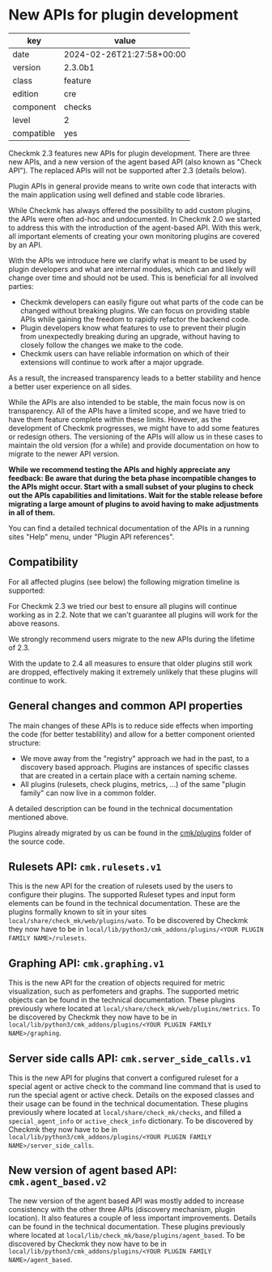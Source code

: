 [//]: # (werk v2)
# New APIs for plugin development

key        | value
---------- | ---
date       | 2024-02-26T21:27:58+00:00
version    | 2.3.0b1
class      | feature
edition    | cre
component  | checks
level      | 2
compatible | yes


Checkmk 2.3 features new APIs for plugin development.
There are three new APIs, and a new version of the agent based API (also known as "Check API").
The replaced APIs will not be supported after 2.3 (details below).

Plugin APIs in general provide means to write own code that interacts with the main application using well defined and stable code libraries.

While Checkmk has always offered the possibility to add custom plugins, the APIs were often ad-hoc and undocumented.
In Checkmk 2.0 we started to address this with the introduction of the agent-based API.
With this werk, all important elements of creating your own monitoring plugins are covered by an API.

With the APIs we introduce here we clarify what is meant to be used by plugin developers and what are internal modules, which can and likely will change over time and should not be used.
This is beneficial for all involved parties:

 * Checkmk developers can easily figure out what parts of the code can be changed without breaking plugins.
   We can focus on providing stable APIs while gaining the freedom to rapidly refactor the backend code.
 * Plugin developers know what features to use to prevent their plugin from unexpectedly breaking during an upgrade, without having to closely follow the changes we make to the code.
 * Checkmk users can have reliable information on which of their extensions will continue to work after a major upgrade.

As a result, the increased transparency leads to a better stability and hence a better user experience on all sides.

While the APIs are also intended to be stable, the main focus now is on transparency.
All of the APIs have a limited scope, and we have tried to have them feature complete within these limits.
However, as the development of Checkmk progresses, we might have to add some features or redesign others.
The versioning of the APIs will allow us in these cases to maintain the old version (for a while) and provide documentation on how to migrate to the newer API version.

**While we recommend testing the APIs and highly appreciate any feedback: Be aware that during the beta phase incompatible changes to the APIs might occur.
Start with a small subset of your plugins to check out the APIs capabilities and limitations.
Wait for the stable release before migrating a large amount of plugins to avoid having to make adjustments in all of them.**

You can find a detailed technical documentation of the APIs in a running sites "Help" menu, under "Plugin API references".


## Compatibility

For all affected plugins (see below) the following migration timeline is supported:

For Checkmk 2.3 we tried our best to ensure all plugins will continue working as in 2.2.
Note that we can't guarantee all plugins will work for the above reasons.

We strongly recommend users migrate to the new APIs during the lifetime of 2.3.

With the update to 2.4 all measures to ensure that older plugins still work are dropped, effectively making it extremely unlikely that these plugins will continue to work.

## General changes and common API properties

The main changes of these APIs is to reduce side effects when importing the code (for better testablility) and allow for a better component oriented structure:

 * We move away from the "registry" approach we had in the past, to a discovery based approach.
   Plugins are instances of specific classes that are created in a certain place with a certain naming scheme.
 * All plugins (rulesets, check plugins, metrics, ...) of the same "plugin family" can now live in a common folder.

A detailed description can be found in the technical documentation mentioned above.

Plugins already migrated by us can be found in the [cmk/plugins](https://github.com/Checkmk/checkmk/tree/master/cmk/plugins) folder of the source code.

## Rulesets API: `cmk.rulesets.v1`

This is the new API for the creation of rulesets used by the users to configure their plugins.
The supported Ruleset types and input form elements can be found in the technical documentation.
These are the plugins formally known to sit in your sites `local/share/check_mk/web/plugins/wato`.
To be discovered by Checkmk they now have to be in `local/lib/python3/cmk_addons/plugins/<YOUR PLUGIN FAMILY NAME>/rulesets`.

## Graphing API: `cmk.graphing.v1`

This is the new API for the creation of objects required for metric visualization, such as perfometers and graphs.
The supported metric objects can be found in the technical documentation.
These plugins previously where located at `local/share/check_mk/web/plugins/metrics`.
To be discovered by Checkmk they now have to be in `local/lib/python3/cmk_addons/plugins/<YOUR PLUGIN FAMILY NAME>/graphing`.

## Server side calls API: `cmk.server_side_calls.v1`

This is the new API for plugins that convert a configured ruleset for a special agent or active check to the command line command that is used to run the special agent or active check.
Details on the exposed classes and their usage can be found in the technical documentation.
These plugins previously where located at `local/share/check_mk/checks`, and filled a `special_agent_info` or `active_check_info` dictionary.
To be discovered by Checkmk they now have to be in `local/lib/python3/cmk_addons/plugins/<YOUR PLUGIN FAMILY NAME>/server_side_calls`.

## New version of agent based API: `cmk.agent_based.v2`

The new version of the agent based API was mostly added to increase consistency with the other three APIs (discovery mechanism, plugin location).
It also features a couple of less important improvements. Details can be found in the technical documentation.
These plugins previously where located at `local/lib/check_mk/base/plugins/agent_based`.
To be discovered by Checkmk they now have to be in `local/lib/python3/cmk_addons/plugins/<YOUR PLUGIN FAMILY NAME>/agent_based`.

